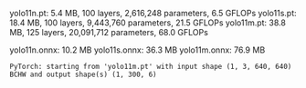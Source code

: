 yolo11n.pt: 5.4 MB, 100 layers, 2,616,248 parameters, 6.5 GFLOPs
yolo11s.pt: 18.4 MB, 100 layers, 9,443,760 parameters, 21.5 GFLOPs
yolo11m.pt: 38.8 MB, 125 layers, 20,091,712 parameters, 68.0 GFLOPs

yolo11n.onnx: 10.2 MB
yolo11s.onnx: 36.3 MB
yolo11m.onnx: 76.9 MB

`PyTorch: starting from 'yolo11m.pt' with input shape (1, 3, 640, 640) BCHW and output shape(s) (1, 300, 6)`